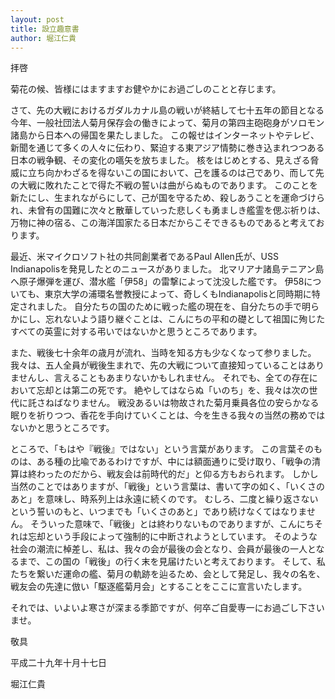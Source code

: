 ```yaml
---
layout: post
title: 設立趣意書
author: 堀江仁貴
---
```


拝啓

菊花の候、皆様にはますますお健やかにお過ごしのことと存じます。

さて、先の大戦におけるガダルカナル島の戦いが終結して七十五年の節目となる今年、一般社団法人菊月保存会の働きによって、菊月の第四主砲砲身がソロモン諸島から日本への帰国を果たしました。
この報せはインターネットやテレビ、新聞を通じて多くの人々に伝わり、緊迫する東アジア情勢に巻き込まれつつある日本の戦争観、その変化の嚆矢を放ちました。
核をはじめとする、見えざる脅威に立ち向かわざるを得ないこの国において、己を護るのは己であり、而して先の大戦に敗れたことで得た不戦の誓いは曲がらぬものであります。
このことを新たにし、生まれながらにして、己が国を守るため、殺しあうことを運命づけられ、未曾有の国難に次々と散華していった悲しくも勇ましき艦霊を偲ぶ祈りは、万物に神の宿る、この海洋国家たる日本だからこそできるものであると考えております。

最近、米マイクロソフト社の共同創業者であるPaul Allen氏が、USS Indianapolisを発見したとのニュースがありました。
北マリアナ諸島テニアン島へ原子爆弾を運び、潜水艦「伊58」の雷撃によって沈没した艦です。
伊58についても、東京大学の浦環名誉教授によって、奇しくもIndianapolisと同時期に特定されました。
自分たちの国のために戦った艦の現在を、自分たちの手で明らかにし、忘れないよう語り継ぐことは、こんにちの平和の礎として祖国に殉じたすべての英霊に対する弔いではないかと思うところであります。

また、戦後七十余年の歳月が流れ、当時を知る方も少なくなって参りました。
我々は、五人全員が戦後生まれで、先の大戦について直接知っていることはありませんし、言えることもあまりないかもしれません。
それでも、全ての存在において忘却とは第二の死です。
絶やしてはならぬ「いのち」を、我々は次の世代に託さねばなりません。
戦没あるいは物故された菊月乗員各位の安らかなる眠りを祈りつつ、香花を手向けていくことは、今を生きる我々の当然の務めではないかと思うところです。

ところで、「もはや『戦後』ではない」という言葉があります。
この言葉そのものは、ある種の比喩であるわけですが、中には額面通りに受け取り、「戦争の清算は終わったのだから、戦友会は前時代的だ」と仰る方もおられます。
しかし当然のことではありますが、「戦後」という言葉は、書いて字の如く、「いくさのあと」を意味し、時系列上は永遠に続くのです。
むしろ、二度と繰り返さないという誓いのもと、いつまでも「いくさのあと」であり続けなくてはなりません。
そういった意味で、「戦後」とは終わりないものでありますが、こんにちそれは忘却という手段によって強制的に中断されようとしています。
そのような社会の潮流に棹差し、私は、我々の会が最後の会となり、会員が最後の一人となるまで、この国の「戦後」の行く末を見届けたいと考えております。
そして、私たちを繋いだ運命の艦、菊月の軌跡を辿るため、会として発足し、我々の名を、戦友会の先達に倣い「駆逐艦菊月会」とすることをここに宣言いたします。

それでは、いよいよ寒さが深まる季節ですが、何卒ご自愛専一にお過ごし下さいませ。

敬具

平成二十九年十月十七日

堀江仁貴
